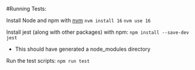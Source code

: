 #Running Tests:

Install Node and npm with [nvm](https://github.com/nvm-sh/nvm)
`nvm install 16`
`nvm use 16`

Install jest (along with other packages) with npm:
`npm install --save-dev jest`
 - This should have generated a node_modules directory

Run the test scripts:
`npm run test`


